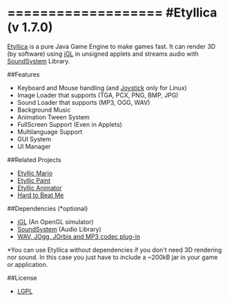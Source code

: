 ===================
#Etyllica (v 1.7.0)
===================

[Etyllica](http://yuripourre.github.com/etyllica) is a pure Java Game Engine to make games fast. It can render 3D (by software) using [jGL](http://www.cmlab.csie.ntu.edu.tw/~robin/jGL/) in unsigned applets and streams audio with [SoundSystem](http://www.paulscode.com/forum/index.php?topic=4.0) Library.

##Features

- Keyboard and Mouse handling (and [Joystick](https://github.com/yuripourre/joystick) only for Linux)
- Image Loader that supports (TGA, PCX, PNG, BMP, JPG)
- Sound Loader that supports (MP3, OGG, WAV)
- Background Music
- Animation Tween System
- FullScreen Support (Even in Applets)
- Multilanguage Support
- GUI System
- UI Manager

##Related Projects

- [Etyllic Mario](http://yuripourre.github.com/etyllic-mario)
- [Etyllic Paint](http://yuripourre.github.com/etyllic-paint)
- [Etyllic Animator](http://yuripourre.github.com/etyllic-animator/)
- [Hard to Beat Me](http://yuripourre.github.com/hardtobeatme)

##Dependencies (*optional)

- [jGL](http://www.cmlab.csie.ntu.edu.tw/~robin/jGL/) (An OpenGL simulator)
- [SoundSystem](http://www.paulscode.com/forum/index.php?topic=4.0) (Audio Library)
- [WAV, JOgg, JOrbis and MP3 codec plug-in](http://www.paulscode.com/forum/index.php?topic=496.0)


*You can use Etyllica without dependencies if you don't need 3D rendering nor sound. In this case you just have to include a ~200kB jar in your game or application.


##License
- [LGPL](http://www.gnu.org/copyleft/lesser.html)
